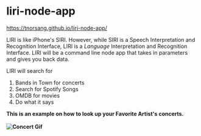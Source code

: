 # liri-node-app
https://tnorsang.github.io/liri-node-app/

LIRI is like iPhone's SIRI. However, while SIRI is a Speech Interpretation and Recognition Interface, LIRI is a _Language_ Interpretation and Recognition Interface. LIRI will be a command line node app that takes in parameters and gives you back data.

LIRI will search for 
1) Bands in Town for concerts
2) Search for Spotify Songs
3) OMDB for movies
4) Do what it says 

<b> This is an example on how to look up your Favorite Artist's concerts. <br><br>
<img src="https://media.giphy.com/media/9u4PAtVkBHgLCe7uWU/giphy.gif" alt="Concert Gif">




